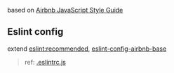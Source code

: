 based on [Airbnb JavaScript Style Guide](https://github.com/airbnb/javascript)

## Eslint config
extend [eslint:recommended](https://eslint.org/docs/rules/), 
[eslint-config-airbnb-base](https://www.npmjs.com/package/eslint-config-airbnb-base)
> ref: [.eslintrc.js](../.eslintrc.js)

